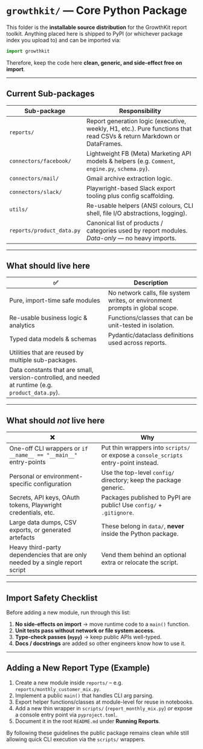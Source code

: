 # `growthkit/` — Core Python Package

This folder is the **installable source distribution** for the GrowthKit
report toolkit. Anything placed here is shipped to PyPI (or whichever package
index you upload to) and can be imported via:

```python
import growthkit
```

Therefore, keep the code here **clean, generic, and side-effect free on
import**.

---

## Current Sub-packages

| Sub-package | Responsibility |
|-------------|---------------|
| `reports/` | Report generation logic (executive, weekly, H1, etc.). Pure functions that read CSVs & return Markdown or DataFrames. |
| `connectors/facebook/` | Lightweight FB (Meta) Marketing API models & helpers (e.g. `Comment`, `engine.py`, `schema.py`). |
| `connectors/mail/` | Gmail archive extraction logic. |
| `connectors/slack/` | Playwright-based Slack export tooling plus config scaffolding. |
| `utils/` | Re-usable helpers (ANSI colours, CLI shell, file I/O abstractions, logging). |
| `reports/product_data.py` | Canonical list of products / categories used by report modules. _Data-only_ — no heavy imports. |

---

## What **should** live here

| ✅  | Description |
|----|-------------|
| Pure, import-time safe modules | No network calls, file system writes, or environment prompts in global scope. |
| Re-usable business logic & analytics | Functions/classes that can be unit-tested in isolation. |
| Typed data models & schemas | Pydantic/dataclass definitions used across reports. |
| Utilities that are reused by multiple sub-packages. |
| Data constants that are small, version-controlled, and needed at runtime (e.g. `product_data.py`). |

---

## What **should _not_** live here

| ❌  | Why |
|----|-----|
| One-off CLI wrappers or `if __name__ == "__main__"` entry-points | Put thin wrappers into `scripts/` or expose a `console_scripts` entry-point instead. |
| Personal or environment-specific configuration | Use the top-level `config/` directory; keep the package generic. |
| Secrets, API keys, OAuth tokens, Playwright credentials, etc. | Packages published to PyPI are public! Use `config/` + `.gitignore`. |
| Large data dumps, CSV exports, or generated artefacts | These belong in `data/`, **never** inside the Python package. |
| Heavy third-party dependencies that are only needed by a single report script | Vend them behind an optional extra or relocate the script. |

---

## Import Safety Checklist

Before adding a new module, run through this list:

1. **No side-effects on import**  → move runtime code to a `main()` function.
2. **Unit tests pass without network or file system access.**
3. **Type-check passes (`mypy`)**  → keep public APIs well-typed.
4. **Docs / docstrings** are added so other engineers know how to use it.

---

## Adding a New Report Type (Example)

1. Create a new module inside `reports/` – e.g. `reports/monthly_customer_mix.py`.
2. Implement a public `main()` that handles CLI arg parsing.
3. Export helper functions/classes at module-level for reuse in notebooks.
4. Add a new thin wrapper in `scripts/` (`report_monthly_mix.py`) _or_
   expose a console entry point via `pyproject.toml`.
5. Document it in the root `README.md` under **Running Reports**.

By following these guidelines the public package remains clean while still
allowing quick CLI execution via the `scripts/` wrappers.
